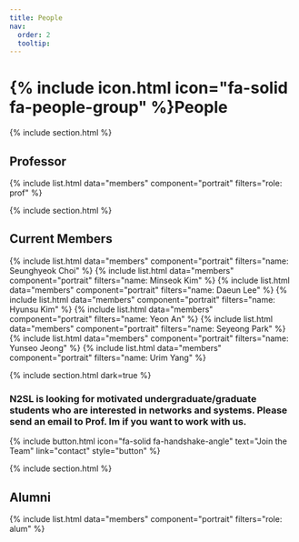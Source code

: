 ```yaml
---
title: People
nav:
  order: 2
  tooltip: 
---
```


# {% include icon.html icon="fa-solid fa-people-group" %}People

{% include section.html %}

## Professor

{% include list.html  data="members"  component="portrait"  filters="role: prof" %}

{% include section.html %}

## Current Members

{% include list.html  data="members"  component="portrait"  filters="name: Seunghyeok Choi" %}
{% include list.html  data="members"  component="portrait"  filters="name: Minseok Kim" %}
{% include list.html  data="members"  component="portrait"  filters="name: Daeun Lee" %}
{% include list.html  data="members"  component="portrait"  filters="name: Hyunsu Kim" %}
{% include list.html  data="members"  component="portrait"  filters="name: Yeon An" %}
{% include list.html  data="members"  component="portrait"  filters="name: Seyeong Park" %}
{% include list.html  data="members"  component="portrait"  filters="name: Yunseo Jeong" %}
{% include list.html  data="members"  component="portrait"  filters="name: Urim Yang" %}

<!--
{% include list.html  data="members"  component="portrait"  filters="role: current" %}
-->

<!--
{% include list.html  data="members"  component="portrait"  filters="role: pi" %}
{% include list.html  data="members"  component="portrait"  filters="role: current-manager" %}
{% include list.html  data="members"  component="portrait"  filters="role: current-technician" %}
{% include list.html  data="members"  component="portrait"  filters="role: current-postdoc" %}
{% include list.html  data="members"  component="portrait"  filters="role: current-phd" %}
{% include list.html  data="members"  component="portrait"  filters="role: current-phd&ms" %}
{% include list.html  data="members"  component="portrait"  filters="role: current-ms" %}
{% include list.html  data="members"  component="portrait"  filters="role: current-undergrad" %}
{% include list.html  data="members"  component="portrait"  filters="role: current-hs" %}
-->

{% include section.html dark=true %} 
### N2SL is looking for motivated undergraduate/graduate students who are interested in networks and systems. Please send an email to **Prof. Im** if you want to work with us.

{%
  include button.html
  icon="fa-solid fa-handshake-angle"
  text="Join the Team"
  link="contact"
  style="button"
%}


{% include section.html %}

## Alumni

{% include list.html  data="members"  component="portrait"  filters="role: alum" %}


